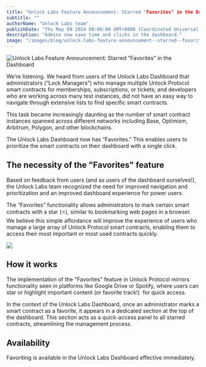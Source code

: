 ```yaml
---
title: "Unlock Labs Feature Announcement: Starred "Favorites" in the Dashboard"
subtitle: ""
authorName: "Unlock Labs team"
publishDate: "Thu May 09 2024 00:00:00 GMT+0000 (Coordinated Universal Time)"
description: "Admins now save time and clicks in the dashboard."
image: "/images/blog/unlock-labs-feature-announcement--starred--favorites--in-the-dashboard/9f37179cc2e68db53eb382cc9b720e45.jpg"
---
```


![Unlock Labs Feature Announcement: Starred "Favorites" in the Dashboard](https://storage.googleapis.com/papyrus_images/9f37179cc2e68db53eb382cc9b720e45.jpg)

<p>We’re listening. We heard from users of the Unlock Labs Dashboard that administrators (“Lock Managers”) who manage multiple Unlock Protocol smart contracts for memberships, subscriptions, or tickets; and developers who are working across many test instances, did not have an easy way to navigate through extensive lists to find specific smart contracts.</p><p>This task became increasingly daunting as the number of smart contract instances spanned across different networks including Base, Optimism, Arbitrum, Polygon, and other blockchains.</p><p>The Unlock Labs Dashboard now has “Favorites.” This enables users to prioritize the smart contracts on their dashboard with a single click.</p><div class="relative header-and-anchor"><h2 id="h-the-necessity-of-the-favorites-feature">The necessity of the "Favorites" feature</h2></div><p>Based on feedback from users (and as users of the dashboard ourselves!), the Unlock Labs team recognized the need for improved navigation and prioritization and an improved dashboard experience for power users.</p><p>The “Favorites” functionality allows administrators to mark certain smart contracts with a star (<span data-name="star" class="emoji" data-type="emoji">⭐</span>), similar to bookmarking web pages in a browser. We believe this simple affordance will improve the experience of users who manage a large array of Unlock Protocol smart contracts, enabling them to access their most important or most used contracts quickly.</p><div data-type="youtube" videoid="y4J4LVUSGS4">
      <div class="youtube-player" data-id="y4J4LVUSGS4" style="background-image: url('https://i.ytimg.com/vi/y4J4LVUSGS4/hqdefault.jpg'); background-size: cover; background-position: center">
        <a href="https://www.youtube.com/watch?v=y4J4LVUSGS4">
          <img src="/images/blog/unlock-labs-feature-announcement--starred--favorites--in-the-dashboard/play.png" class="play">
        </a>
      </div></div><div class="relative header-and-anchor"><h2 id="h-how-it-works">How it works</h2></div><p>The implementation of the "Favorites" feature in Unlock Protocol mirrors functionality seen in platforms like Google Drive or Spotify, where users can star or highlight important content (or favorite track!)&nbsp; for quick access.&nbsp;</p><p>In the context of the Unlock Labs Dashboard, once an administrator marks a smart contract as a favorite, it appears in a dedicated section at the top of the dashboard. This section acts as a quick-access panel to all starred contracts, streamlining the management process.</p><div class="relative header-and-anchor"><h2 id="h-availability">Availability</h2></div><p>Favoriting is available in the Unlock Labs Dashboard effective immediately.</p><p></p><p></p><p></p><p></p><p></p>